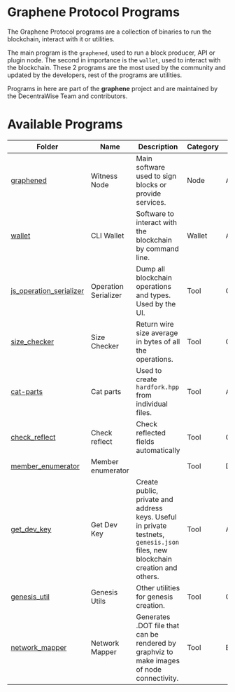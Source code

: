 # Graphene Protocol Programs

The Graphene Protocol programs are a collection of binaries to run the blockchain, interact with it or utilities.

The main program is the `graphened`, used to run a block producer, API or plugin node. The second in importance is the `wallet`, used to interact with the blockchain. These 2 programs are the most used by the community and updated by the developers, rest of the programs are utilities.

Programs in here are part of the **graphene** project and are maintained by the DecentraWise Team and contributors.


# Available Programs

Folder | Name  | Description | Category | Status | Help 
---|---|---|---|---|---
[graphened](graphened) | Witness Node | Main software used to sign blocks or provide services. | Node | Active | `./graphened --help`
[wallet](wallet) | CLI Wallet | Software to interact with the blockchain by command line.  | Wallet | Active | `./wallet --help` 
[js_operation_serializer](js_operation_serializer) | Operation Serializer | Dump all blockchain operations and types. Used by the UI. | Tool | Old | `./js_operation_serializer`
[size_checker](size_checker) | Size Checker | Return wire size average in bytes of all the operations.  | Tool | Old | `./size_checker`
[cat-parts](build_helpers/cat-parts.cpp) | Cat parts | Used to create `hardfork.hpp` from individual files. | Tool | Active | `./cat-parts`
[check_reflect](build_helpers/check_reflect.py) | Check reflect | Check reflected fields automatically | Tool | Old | `doxygen;cp -rf doxygen programs/build_helpers; ./check_reflect.py`
[member_enumerator](build_helpers/member_enumerator.cpp) | Member enumerator | | Tool | Deprecated | `./member_enumerator`
[get_dev_key](genesis_util/get_dev_key.cpp) | Get Dev Key | Create public, private and address keys. Useful in private testnets, `genesis.json` files, new blockchain creation and others. | Tool | Active | `/programs/genesis_util/get_dev_key -h`
[genesis_util](genesis_util) | Genesis Utils | Other utilities for genesis creation. | Tool | Old |
[network_mapper](network_mapper) | Network Mapper | Generates .DOT file that can be rendered by graphviz to make images of node connectivity. | Tool | Experimental | `./programs/network_mapper/network_mapper`
